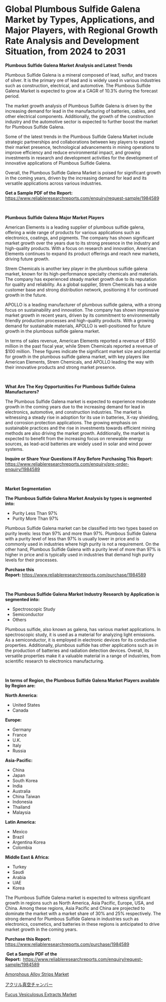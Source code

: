 <p><h1>Global Plumbous Sulfide Galena Market by Types, Applications, and Major Players, with Regional Growth Rate Analysis and Development Situation, from 2024 to 2031</h1></p><p><strong>Plumbous Sulfide Galena Market Analysis and Latest Trends</strong></p>
<p><p>Plumbous Sulfide Galena is a mineral composed of lead, sulfur, and traces of silver. It is the primary ore of lead and is widely used in various industries such as construction, electrical, and automotive. The Plumbous Sulfide Galena Market is expected to grow at a CAGR of 10.3% during the forecast period.</p><p>The market growth analysis of Plumbous Sulfide Galena is driven by the increasing demand for lead in the manufacturing of batteries, cables, and other electrical components. Additionally, the growth of the construction industry and the automotive sector is expected to further boost the market for Plumbous Sulfide Galena.</p><p>Some of the latest trends in the Plumbous Sulfide Galena Market include strategic partnerships and collaborations between key players to expand their market presence, technological advancements in mining operations to improve efficiency and reduce environmental impact, and growing investments in research and development activities for the development of innovative applications of Plumbous Sulfide Galena.</p><p>Overall, the Plumbous Sulfide Galena Market is poised for significant growth in the coming years, driven by the increasing demand for lead and its versatile applications across various industries.</p></p>
<p><strong>Get a Sample PDF of the Report:&nbsp;</strong> <a href="https://www.reliableresearchreports.com/enquiry/request-sample/1984589">https://www.reliableresearchreports.com/enquiry/request-sample/1984589</a></p>
<p>&nbsp;</p>
<p><strong>Plumbous Sulfide Galena Major Market Players</strong></p>
<p><p>American Elements is a leading supplier of plumbous sulfide galena, offering a wide range of products for various applications such as electronics, coatings, and pigments. The company has shown significant market growth over the years due to its strong presence in the industry and high-quality products. With a focus on research and innovation, American Elements continues to expand its product offerings and reach new markets, driving future growth.</p><p>Strem Chemicals is another key player in the plumbous sulfide galena market, known for its high-performance specialty chemicals and materials. The company has experienced steady market growth due to its reputation for quality and reliability. As a global supplier, Strem Chemicals has a wide customer base and strong distribution network, positioning it for continued growth in the future.</p><p>APOLLO is a leading manufacturer of plumbous sulfide galena, with a strong focus on sustainability and innovation. The company has shown impressive market growth in recent years, driven by its commitment to environmentally friendly production processes and high-quality products. With a growing demand for sustainable materials, APOLLO is well-positioned for future growth in the plumbous sulfide galena market.</p><p>In terms of sales revenue, American Elements reported a revenue of $150 million in the past fiscal year, while Strem Chemicals reported a revenue of $100 million. These figures indicate the significant market size and potential for growth in the plumbous sulfide galena market, with key players like American Elements, Strem Chemicals, and APOLLO leading the way with their innovative products and strong market presence.</p></p>
<p>&nbsp;</p>
<p><strong>What Are The Key Opportunities For Plumbous Sulfide Galena Manufacturers?</strong></p>
<p><p>The Plumbous Sulfide Galena market is expected to experience moderate growth in the coming years due to the increasing demand for lead in electronics, automotive, and construction industries. The market is witnessing a steady rise in adoption for its use in batteries, X-ray shielding, and corrosion protection applications. The growing emphasis on sustainable practices and the rise in investments towards efficient mining methods are also driving the market growth. Additionally, the market is expected to benefit from the increasing focus on renewable energy sources, as lead-acid batteries are widely used in solar and wind power systems.</p></p>
<p><strong>Inquire or Share Your Questions If Any Before Purchasing This Report:</strong> <a href="https://www.reliableresearchreports.com/enquiry/pre-order-enquiry/1984589">https://www.reliableresearchreports.com/enquiry/pre-order-enquiry/1984589</a></p>
<p>&nbsp;</p>
<p><strong>Market Segmentation</strong></p>
<p><strong>The Plumbous Sulfide Galena Market Analysis by types is segmented into:</strong></p>
<p><ul><li>Purity Less Than 97%</li><li>Purity More Than 97%</li></ul></p>
<p><p>Plumbous Sulfide Galena market can be classified into two types based on purity levels: less than 97% and more than 97%. Plumbous Sulfide Galena with a purity level of less than 97% is usually lower in price and is commonly used in industries where high purity is not a requirement. On the other hand, Plumbous Sulfide Galena with a purity level of more than 97% is higher in price and is typically used in industries that demand high purity levels for their processes.</p></p>
<p><strong>Purchase this Report:&nbsp;</strong><a href="https://www.reliableresearchreports.com/purchase/1984589">https://www.reliableresearchreports.com/purchase/1984589</a></p>
<p>&nbsp;</p>
<p><strong>The Plumbous Sulfide Galena Market Industry Research by Application is segmented into:</strong></p>
<p><ul><li>Spectroscopic Study</li><li>Semiconductor</li><li>Others</li></ul></p>
<p><p>Plumbous sulfide, also known as galena, has various market applications. In spectroscopic study, it is used as a material for analyzing light emissions. As a semiconductor, it is employed in electronic devices for its conductive properties. Additionally, plumbous sulfide has other applications such as in the production of batteries and radiation detection devices. Overall, its versatile properties make it a valuable material in a range of industries, from scientific research to electronics manufacturing.</p></p>
<p>&nbsp;</p>
<p><strong>In terms of Region, the Plumbous Sulfide Galena Market Players available by Region are:</strong></p>
<p>
    <p> <strong> North America: </strong>
        <ul>
            <li>United States</li>
            <li>Canada</li>
        </ul>
        </p> 
    <p> <strong> Europe: </strong>
        <ul>
            <li>Germany</li>
            <li>France</li>
            <li>U.K.</li>
            <li>Italy</li>
            <li>Russia</li>
        </ul>
        </p> 
    <p> <strong> Asia-Pacific: </strong>
        <ul>
            <li>China</li>
            <li>Japan</li>
            <li>South Korea</li>
            <li>India</li>
            <li>Australia</li>
            <li>China Taiwan</li>
            <li>Indonesia</li>
            <li>Thailand</li>
            <li>Malaysia</li>
        </ul>
        </p> 
    <p> <strong> Latin America: </strong>
        <ul>
            <li>Mexico</li>
            <li>Brazil</li>
            <li>Argentina Korea</li>
            <li>Colombia</li>
        </ul>
        </p> 
    <p> <strong> Middle East & Africa: </strong>
        <ul>
            <li>Turkey</li>
            <li>Saudi</li>
            <li>Arabia</li>
            <li>UAE</li>
            <li>Korea</li>
        </ul>
    </p>
    </p>
<p><p>The Plumbous Sulfide Galena market is expected to witness significant growth in regions such as North America, Asia Pacific, Europe, USA, and China. Among these regions, Asia Pacific and China are projected to dominate the market with a market share of 30% and 25% respectively. The strong demand for Plumbous Sulfide Galena in industries such as electronics, cosmetics, and batteries in these regions is anticipated to drive market growth in the coming years.</p></p>
<p><strong>Purchase this Report: </strong><a href="https://www.reliableresearchreports.com/purchase/1984589">https://www.reliableresearchreports.com/purchase/1984589</a></p>
<p>&nbsp;<strong>Get a Sample PDF of the Report:&nbsp;&nbsp;</strong><a href="https://www.reliableresearchreports.com/enquiry/request-sample/1984589">https://www.reliableresearchreports.com/enquiry/request-sample/1984589</a></p>
<p><strong></strong></p>
<p><p><a href="https://github.com/ruddyyedelwadw/Market-Research-Report-List-1/blob/main/amorphous-alloy-strips-market.md">Amorphous Alloy Strips Market</a></p><p><a href="https://medium.com/@evekerluke2023/%E3%82%A2%E3%82%AF%E3%83%AA%E3%83%AB%E7%9C%9F%E7%A9%BA%E3%83%81%E3%83%A3%E3%83%B3%E3%83%90%E3%83%BC%E5%B8%82%E5%A0%B4%E8%A6%8F%E6%A8%A1-cagr-%E5%8B%95%E5%90%91-2024-2030-5f2e5f5da177">アクリル真空チャンバー</a></p><p><a href="https://angry-finch-aaf.notion.site/Fucus-Vesiculosus-Extracts-Market-Size-Furnishes-Valuable-Information-Encompassing-Market-Share-Mar-670b4894c7b1491d9bc532c1503f45ce">Fucus Vesiculosus Extracts Market</a></p></p>